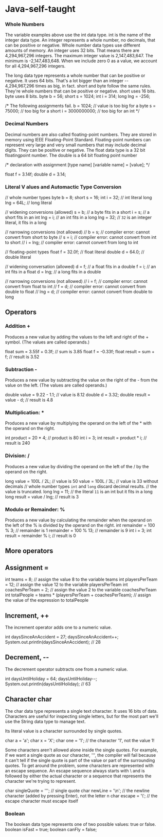 # Java-self-taught
### Whole Numbers

The variable examples above use the int data type. int is the name of the integer data type. An integer represents a whole number, no decimals, that can be positive or negative. Whole number data types use different amounts of memory. An integer uses 32 bits. That means there are 4,294,967,296 integers. The maximum integer value is 2,147,483,647. The minimum is -2,147,483,648. When we include zero 0 as a value, we account for all 4,294,967,296 integers.

The long data type represents a whole number that can be positive or negative. It uses 64 bits. That's a lot bigger than an integer -- 4,294,967,296 times as big, in fact. short and byte follow the same rules. They're whole numbers that can be positive or negative. short uses 16 bits. byte uses 8 bits.
byte b = 56;
short s = 1024;
int i = 314;
long lng = -256;

/* The following assignments fail.
b = 1024;       // value is too big for a byte
s = 75000;      // too big for a short
i = 3000000000; // too big for an int
*/

### Decimal Numbers

Decimal numbers are also called floating-point numbers. They are stored in memory using IEEE Floating-Point Standard. Floating-point numbers can represent very large and very small numbers that may include decimal digits. They can be positive or negative.
The float data type is a 32 bit floatingpoint number. The double is a 64 bit floating point number

/* declaration with assignment
[type name] [variable name] = [value];
*/

float f = 3.14f;
double d = 3.14;

### Literal V alues and Automactic Type Conversion

// whole number types
byte b = 8;
short s = 16;
int i = 32;   // int literal
long lng = 64L; // long literal

// widening conversions (allowed)
s = b;    // a byte fits in a short
i = s;    // a short fits in an int
lng = i;  // an int fits in a long
lng = 32; // `32` is an integer literal, it fits in a long

// narrowing conversions (not allowed)
// b = s;   // compiler error: cannot convert from short to byte
// s = i;   // compiler error: cannot convert from int to short
// i = lng; // compiler error: cannot convert from long to int

// floating-point types
float f = 32.0f; // float literal
double d = 64.0; // double literal

// widening conversation (allowed)
d = f;   // a float fits in a double
f = i;   // an int fits in a float
d = lng; // a long fits in a double

// narrowing conversions (not allowed)
// i = f;   // compiler error: cannot convert from float to int
// f = d;   // compiler error: cannot convert from double to float
// lng = d; // compiler error: cannot convert from double to long

## Operators
### Addition +
Produces a new value by adding the values to the left and right of the + symbol. (The values are called operands.)

float sum = 3.55f + 0.3f; // sum is 3.85
float f = -0.33f;
float result = sum + f; // result is 3.52

### Subtraction -

Produces a new value by subtracting the value on the right of the - from the value on the left. (The values are called operands.)

double value = 9.22 - 1.1; // value is 8.12
double d = 3.32;
double result = value - d; // result is 4.8

### Multiplication: *

Produces a new value by multiplying the operand on the left of the * with the operand on the right.

int product = 20 * 4;     // product is 80
int i = 3;
int result = product * i; // result is 240

### Division: /
Produces a new value by dividing the operand on the left of the / by the operand on the right.

long value = 100L / 2L;    // value is 50
value = 100L / 3L;         // value is 33 without decimals
                           // whole number types `int` and `long` discard decimal results.
                           // the value is truncated.
long lng = 11;             // the literal `11` is an int but it fits in a long
long result = value / lng; // result is 3

### Modulo or Remainder: %
Produces a new value by calculating the remainder when the operand on the left of the % is divided by the operand on the right.
int remainder = 100 % 3;    // remainder is 1
remainder = 100 % 13;       // remainder is 9
int i = 3;
int result = remainder % i; // result is 0

## More operators

## Assignment =
int teams = 8;                                               // assign the value 8 to the variable teams
int playersPerTeam = 12;                                     // assign the value 12 to the variable playersPerTeam
int coachesPerTeam = 2;                                      // assign the value 2 to the variable coachesPerTeam
int totalPeople = teams * (playersPerTeam + coachesPerTeam); // assign the value of the expression to totalPeople

## Increment, ++
The increment operator adds one to a numeric value.

int daysSinceAnAccident = 27;
daysSinceAnAccident++;
System.out.println(daysSinceAnAccident); // 28

## Decrement, --
The decrement operator subtracts one from a numeric value.

int daysUntilHoliday = 64;
daysUntilHoliday--;
System.out.println(daysUntilHoliday); // 63

## Character char

The char data type represents a single text character. It uses 16 bits of data.
Characters are useful for inspecting single letters, but for the most part we'll use the String data type to manage text.

Its literal value is a character surrounded by single quotes.

char a = 'a';
char x = 'X';
char one = '1'; // the character '1', not the value 1!

Some characters aren't allowed alone inside the single quotes. For example, if we want a single quote as our character, ''', the compiler will fail because it can't tell if the single quote is part of the value or part of the surrounding quotes. To get around the problem, some characters are represented with an escape sequence. An escape sequence always starts with \ and is followed by either the actual character or a sequence that represents the character we're trying to represent.

char singleQuote = '\''; // single quote
char newLine = '\n';     // the newline character (added by pressing Enter), not the letter n
char escape = '\\';      // the escape character must escape itself


### Boolean
The boolean data type represents one of two possible values: true or false.
boolean isFast = true;
boolean canFly = false;
